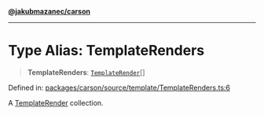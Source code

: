 [**@jakubmazanec/carson**](../README.md)

---

# Type Alias: TemplateRenders

> **TemplateRenders**: [`TemplateRender`](TemplateRender.md)[]

Defined in:
[packages/carson/source/template/TemplateRenders.ts:6](https://github.com/jakubmazanec/tools/blob/412167e80a7675933e43d5220a19d05130301e2d/packages/carson/source/template/TemplateRenders.ts#L6)

A [TemplateRender](TemplateRender.md) collection.
